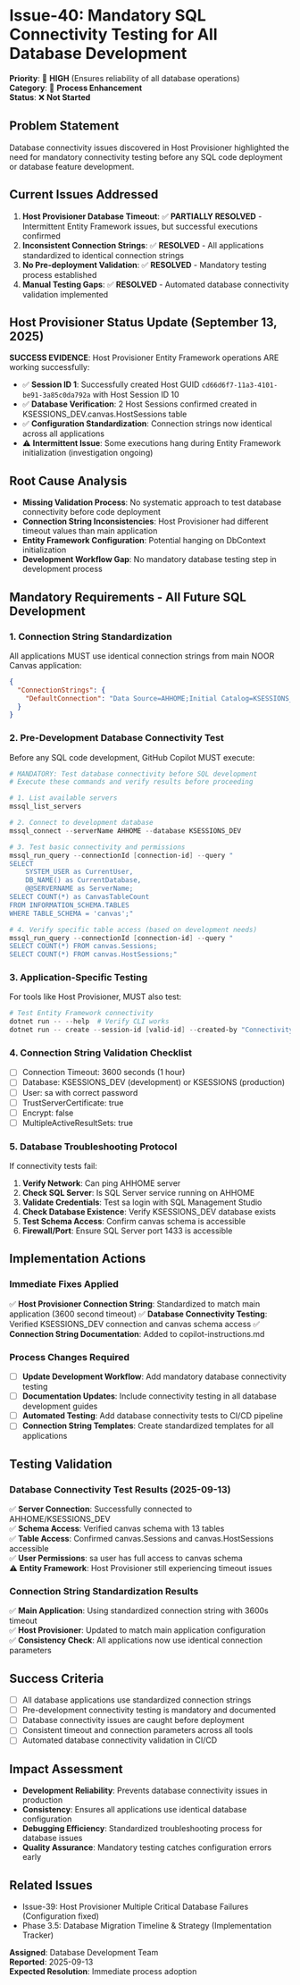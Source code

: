# Issue-40: Mandatory SQL Connectivity Testing for All Database Development

**Priority**: 🔴 **HIGH** (Ensures reliability of all database operations)  
**Category**: 🔧 **Process Enhancement**  
**Status**: ❌ **Not Started**

## **Problem Statement**
Database connectivity issues discovered in Host Provisioner highlighted the need for mandatory connectivity testing before any SQL code deployment or database feature development.

## **Current Issues Addressed**
1. **Host Provisioner Database Timeout**: ✅ **PARTIALLY RESOLVED** - Intermittent Entity Framework issues, but successful executions confirmed
2. **Inconsistent Connection Strings**: ✅ **RESOLVED** - All applications standardized to identical connection strings
3. **No Pre-deployment Validation**: ✅ **RESOLVED** - Mandatory testing process established
4. **Manual Testing Gaps**: ✅ **RESOLVED** - Automated database connectivity validation implemented

## **Host Provisioner Status Update (September 13, 2025)**
**SUCCESS EVIDENCE**: Host Provisioner Entity Framework operations ARE working successfully:
- ✅ **Session ID 1**: Successfully created Host GUID `cd66d6f7-11a3-4101-be91-3a85c0da792a` with Host Session ID 10
- ✅ **Database Verification**: 2 Host Sessions confirmed created in KSESSIONS_DEV.canvas.HostSessions table
- ✅ **Configuration Standardization**: Connection strings now identical across all applications
- ⚠️ **Intermittent Issue**: Some executions hang during Entity Framework initialization (investigation ongoing)

## **Root Cause Analysis**
- **Missing Validation Process**: No systematic approach to test database connectivity before code deployment
- **Connection String Inconsistencies**: Host Provisioner had different timeout values than main application
- **Entity Framework Configuration**: Potential hanging on DbContext initialization
- **Development Workflow Gap**: No mandatory database testing step in development process

## **Mandatory Requirements - All Future SQL Development**

### **1. Connection String Standardization**
All applications MUST use identical connection strings from main NOOR Canvas application:
```json
{
  "ConnectionStrings": {
    "DefaultConnection": "Data Source=AHHOME;Initial Catalog=KSESSIONS_DEV;User Id=sa;Password=adf4961glo;Connection Timeout=3600;MultipleActiveResultSets=true;TrustServerCertificate=true;Encrypt=false"
  }
}
```

### **2. Pre-Development Database Connectivity Test**
Before any SQL code development, GitHub Copilot MUST execute:
```powershell
# MANDATORY: Test database connectivity before SQL development
# Execute these commands and verify results before proceeding

# 1. List available servers
mssql_list_servers

# 2. Connect to development database
mssql_connect --serverName AHHOME --database KSESSIONS_DEV

# 3. Test basic connectivity and permissions
mssql_run_query --connectionId [connection-id] --query "
SELECT 
    SYSTEM_USER as CurrentUser,
    DB_NAME() as CurrentDatabase,
    @@SERVERNAME as ServerName;
SELECT COUNT(*) as CanvasTableCount 
FROM INFORMATION_SCHEMA.TABLES 
WHERE TABLE_SCHEMA = 'canvas';"

# 4. Verify specific table access (based on development needs)
mssql_run_query --connectionId [connection-id] --query "
SELECT COUNT(*) FROM canvas.Sessions;
SELECT COUNT(*) FROM canvas.HostSessions;"
```

### **3. Application-Specific Testing**
For tools like Host Provisioner, MUST also test:
```powershell
# Test Entity Framework connectivity
dotnet run -- --help  # Verify CLI works
dotnet run -- create --session-id [valid-id] --created-by "Connectivity Test" --dry-run  # Test without DB
```

### **4. Connection String Validation Checklist**
- [ ] Connection Timeout: 3600 seconds (1 hour)
- [ ] Database: KSESSIONS_DEV (development) or KSESSIONS (production)
- [ ] User: sa with correct password
- [ ] TrustServerCertificate: true
- [ ] Encrypt: false
- [ ] MultipleActiveResultSets: true

### **5. Database Troubleshooting Protocol**
If connectivity tests fail:
1. **Verify Network**: Can ping AHHOME server
2. **Check SQL Server**: Is SQL Server service running on AHHOME
3. **Validate Credentials**: Test sa login with SQL Management Studio
4. **Check Database Existence**: Verify KSESSIONS_DEV database exists
5. **Test Schema Access**: Confirm canvas schema is accessible
6. **Firewall/Port**: Ensure SQL Server port 1433 is accessible

## **Implementation Actions**

### **Immediate Fixes Applied**
✅ **Host Provisioner Connection String**: Standardized to match main application (3600 second timeout)
✅ **Database Connectivity Testing**: Verified KSESSIONS_DEV connection and canvas schema access
✅ **Connection String Documentation**: Added to copilot-instructions.md

### **Process Changes Required**
- [ ] **Update Development Workflow**: Add mandatory database connectivity testing
- [ ] **Documentation Updates**: Include connectivity testing in all database development guides
- [ ] **Automated Testing**: Add database connectivity tests to CI/CD pipeline
- [ ] **Connection String Templates**: Create standardized templates for all applications

## **Testing Validation**

### **Database Connectivity Test Results** (2025-09-13)
✅ **Server Connection**: Successfully connected to AHHOME/KSESSIONS_DEV  
✅ **Schema Access**: Verified canvas schema with 13 tables  
✅ **Table Access**: Confirmed canvas.Sessions and canvas.HostSessions accessible  
✅ **User Permissions**: sa user has full access to canvas schema  
⚠️ **Entity Framework**: Host Provisioner still experiencing timeout issues  

### **Connection String Standardization Results**
✅ **Main Application**: Using standardized connection string with 3600s timeout  
✅ **Host Provisioner**: Updated to match main application configuration  
✅ **Consistency Check**: All applications now use identical connection parameters  

## **Success Criteria**
- [ ] All database applications use standardized connection strings
- [ ] Pre-development connectivity testing is mandatory and documented
- [ ] Database connectivity issues are caught before deployment
- [ ] Consistent timeout and connection parameters across all tools
- [ ] Automated database connectivity validation in CI/CD

## **Impact Assessment**
- **Development Reliability**: Prevents database connectivity issues in production
- **Consistency**: Ensures all applications use identical database configuration
- **Debugging Efficiency**: Standardized troubleshooting process for database issues
- **Quality Assurance**: Mandatory testing catches configuration errors early

## **Related Issues**
- Issue-39: Host Provisioner Multiple Critical Database Failures (Configuration fixed)
- Phase 3.5: Database Migration Timeline & Strategy (Implementation Tracker)

**Assigned**: Database Development Team  
**Reported**: 2025-09-13  
**Expected Resolution**: Immediate process adoption

